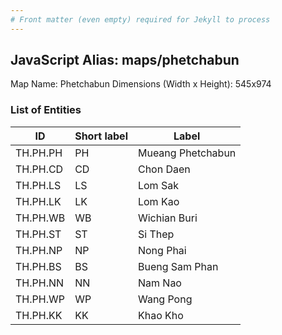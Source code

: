 ```yaml
---
# Front matter (even empty) required for Jekyll to process
---
```


## JavaScript Alias: maps/phetchabun

Map Name: Phetchabun
Dimensions (Width x Height): 545x974

### List of Entities

| ID       | Short label | Label             |
| -------- | ----------- | ----------------- |
| TH.PH.PH | PH          | Mueang Phetchabun |
| TH.PH.CD | CD          | Chon Daen         |
| TH.PH.LS | LS          | Lom Sak           |
| TH.PH.LK | LK          | Lom Kao           |
| TH.PH.WB | WB          | Wichian Buri      |
| TH.PH.ST | ST          | Si Thep           |
| TH.PH.NP | NP          | Nong Phai         |
| TH.PH.BS | BS          | Bueng Sam Phan    |
| TH.PH.NN | NN          | Nam Nao           |
| TH.PH.WP | WP          | Wang Pong         |
| TH.PH.KK | KK          | Khao Kho          |
